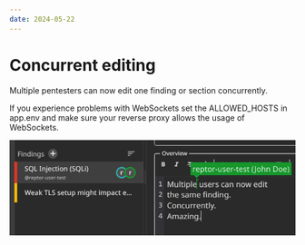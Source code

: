 ```yaml
---
date: 2024-05-22
---
```


# Concurrent editing
Multiple pentesters can now edit one finding or section concurrently.

If you experience problems with WebSockets set the ALLOWED_HOSTS in app.env and make sure your reverse proxy allows the usage of WebSockets.

![Concurrent editing in finding](../../images/show/concurrent-editing.png)
